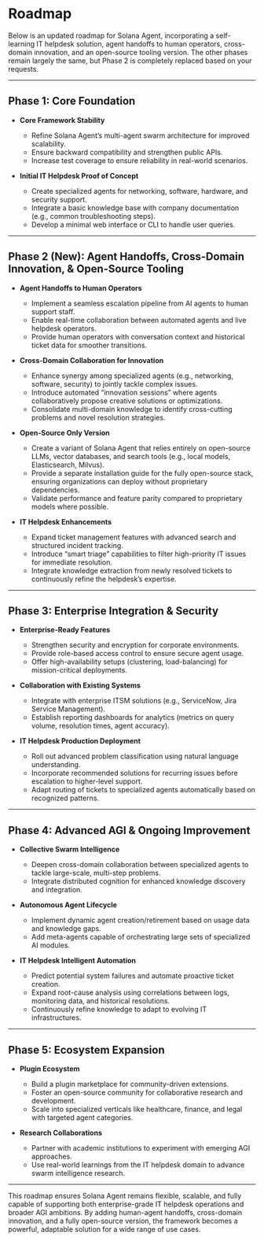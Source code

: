 # Roadmap

Below is an updated roadmap for Solana Agent, incorporating a self-learning IT helpdesk solution, agent handoffs to human operators, cross-domain innovation, and an open-source tooling version. The other phases remain largely the same, but Phase 2 is completely replaced based on your requests.

---

## Phase 1: Core Foundation

- **Core Framework Stability**  
  - Refine Solana Agent’s multi-agent swarm architecture for improved scalability.  
  - Ensure backward compatibility and strengthen public APIs.  
  - Increase test coverage to ensure reliability in real-world scenarios.

- **Initial IT Helpdesk Proof of Concept**  
  - Create specialized agents for networking, software, hardware, and security support.  
  - Integrate a basic knowledge base with company documentation (e.g., common troubleshooting steps).  
  - Develop a minimal web interface or CLI to handle user queries.

---

## Phase 2 (New): Agent Handoffs, Cross-Domain Innovation, & Open-Source Tooling

- **Agent Handoffs to Human Operators**  
  - Implement a seamless escalation pipeline from AI agents to human support staff.  
  - Enable real-time collaboration between automated agents and live helpdesk operators.  
  - Provide human operators with conversation context and historical ticket data for smoother transitions.

- **Cross-Domain Collaboration for Innovation**  
  - Enhance synergy among specialized agents (e.g., networking, software, security) to jointly tackle complex issues.  
  - Introduce automated “innovation sessions” where agents collaboratively propose creative solutions or optimizations.  
  - Consolidate multi-domain knowledge to identify cross-cutting problems and novel resolution strategies.

- **Open-Source Only Version**  
  - Create a variant of Solana Agent that relies entirely on open-source LLMs, vector databases, and search tools (e.g., local models, Elasticsearch, Milvus).  
  - Provide a separate installation guide for the fully open-source stack, ensuring organizations can deploy without proprietary dependencies.  
  - Validate performance and feature parity compared to proprietary models where possible.

- **IT Helpdesk Enhancements**  
  - Expand ticket management features with advanced search and structured incident tracking.  
  - Introduce “smart triage” capabilities to filter high-priority IT issues for immediate resolution.  
  - Integrate knowledge extraction from newly resolved tickets to continuously refine the helpdesk’s expertise.

---

## Phase 3: Enterprise Integration & Security

- **Enterprise-Ready Features**  
  - Strengthen security and encryption for corporate environments.  
  - Provide role-based access control to ensure secure agent usage.  
  - Offer high-availability setups (clustering, load-balancing) for mission-critical deployments.

- **Collaboration with Existing Systems**  
  - Integrate with enterprise ITSM solutions (e.g., ServiceNow, Jira Service Management).  
  - Establish reporting dashboards for analytics (metrics on query volume, resolution times, agent accuracy).

- **IT Helpdesk Production Deployment**  
  - Roll out advanced problem classification using natural language understanding.  
  - Incorporate recommended solutions for recurring issues before escalation to higher-level support.  
  - Adapt routing of tickets to specialized agents automatically based on recognized patterns.

---

## Phase 4: Advanced AGI & Ongoing Improvement

- **Collective Swarm Intelligence**  
  - Deepen cross-domain collaboration between specialized agents to tackle large-scale, multi-step problems.  
  - Integrate distributed cognition for enhanced knowledge discovery and integration.

- **Autonomous Agent Lifecycle**  
  - Implement dynamic agent creation/retirement based on usage data and knowledge gaps.  
  - Add meta-agents capable of orchestrating large sets of specialized AI modules.

- **IT Helpdesk Intelligent Automation**  
  - Predict potential system failures and automate proactive ticket creation.  
  - Expand root-cause analysis using correlations between logs, monitoring data, and historical resolutions.  
  - Continuously refine knowledge to adapt to evolving IT infrastructures.

---

## Phase 5: Ecosystem Expansion

- **Plugin Ecosystem**  
  - Build a plugin marketplace for community-driven extensions.  
  - Foster an open-source community for collaborative research and development.  
  - Scale into specialized verticals like healthcare, finance, and legal with targeted agent categories.

- **Research Collaborations**  
  - Partner with academic institutions to experiment with emerging AGI approaches.  
  - Use real-world learnings from the IT helpdesk domain to advance swarm intelligence research.

---

This roadmap ensures Solana Agent remains flexible, scalable, and fully capable of supporting both enterprise-grade IT helpdesk operations and broader AGI ambitions. By adding human-agent handoffs, cross-domain innovation, and a fully open-source version, the framework becomes a powerful, adaptable solution for a wide range of use cases.